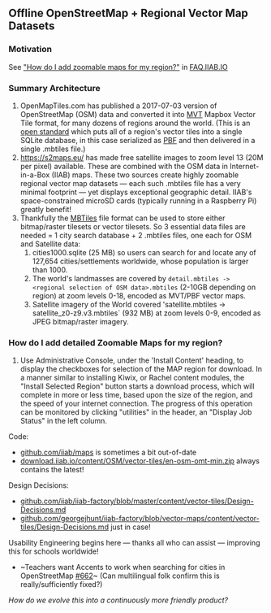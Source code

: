 ## Offline OpenStreetMap + Regional Vector Map Datasets

### Motivation

See ["How do I add zoomable maps for my region?"](http://FAQ.IIAB.IO#How_do_I_add_zoomable_maps_for_my_region.3F) in [FAQ.IIAB.IO](http://FAQ.IIAB.IO)

### Summary Architecture

1. OpenMapTiles.com has published a 2017-07-03 version of OpenStreetMap (OSM) data and converted it into [MVT](https://www.mapbox.com/vector-tiles/) Mapbox Vector Tile format, for many dozens of regions around the world.  (This is an [open standard](https://www.mapbox.com/vector-tiles/specification/) which puts all of a region's vector tiles into a single SQLite database, in this case serialized as [PBF](https://wiki.openstreetmap.org/wiki/PBF_Format) and then delivered in a single .mbtiles file.)
1. https://s2maps.eu/ has made free satellite images to zoom level 13 (20M per  pixel) available. These are combined with the OSM data in Internet-in-a-Box (IIAB) maps. These two sources create highly zoomable regional vector map datasets &mdash; each such .mbtiles file has a very minimal footprint &mdash; yet displays exceptional geographic detail.  IIAB's space-constrained microSD cards (typically running in a Raspberry Pi) greatly benefit!
1. Thankfully the [MBTiles](https://github.com/mapbox/mbtiles-spec) file format can be used to store either bitmap/raster tilesets or vector tilesets.  So 3 essential data files are needed = 1 city search database + 2 .mbtiles files, one each for OSM and Satellite data:
   1. cities1000.sqlite (25 MB) so users can search for and locate any of 127,654 cities/settlements worldwide, whose population is larger than 1000.
   1. The world's landmasses are covered by `detail.mbtiles -> <regional selection of OSM data>.mbtiles` (2-10GB depending on region) at zoom levels 0-18, encoded as MVT/PBF vector maps.
   1. Satellite imagery of the World  covered 'satellite.mbtiles -> satellite_z0-z9.v3.mbtiles` (932 MB) at zoom levels 0-9, encoded as JPEG bitmap/raster imagery.
 
### How do I add detailed Zoomable Maps for my region?

1. Use Administrative Console, under the 'Install Content' heading, to display the checkboxes for selection of the MAP region for download. In a manner similar to installing Kiwix, or Rachel content modules, the "Install Selected Region" button starts a download process, which will complete in more or less time, based  upon the size of the region, and the speed of your internet connection. The progress of this operation can be monitored by clicking "utilities" in the header, an "Display Job Status" in the left column.

Code:
  - [github.com/iiab/maps](https://github.com/iiab/maps) is sometimes a bit out-of-date
  - [download.iiab.io/content/OSM/vector-tiles/en-osm-omt-min.zip](http://download.iiab.io/content/OSM/vector-tiles/en-osm-omt-min.zip) always contains the latest!

Design Decisions:
  - [github.com/iiab/iiab-factory/blob/master/content/vector-tiles/Design-Decisions.md](https://github.com/iiab/iiab-factory/blob/master/content/vector-tiles/Design-Decisions.md)
  - [github.com/georgejhunt/iiab-factory/blob/vector-maps/content/vector-tiles/Design-Decisions.md](https://github.com/georgejhunt/iiab-factory/blob/vector-maps/content/vector-tiles/Design-Decisions.md) just in case!

Usability Engineering begins here &mdash; thanks all who can assist &mdash; improving this for schools worldwide!
  - ~Teachers want Accents to work when searching for cities in OpenStreetMap [#662](https://github.com/iiab/iiab/issues/662)~ (Can multilingual folk confirm this is really/sufficiently fixed?)

_How do we evolve this into a continuously more friendly product?_
